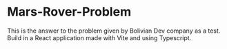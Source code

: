 # Mars-Rover-Problem
This is the answer to the problem given by Bolivian Dev company as a test. Build in a React application made with Vite and using Typescript.
